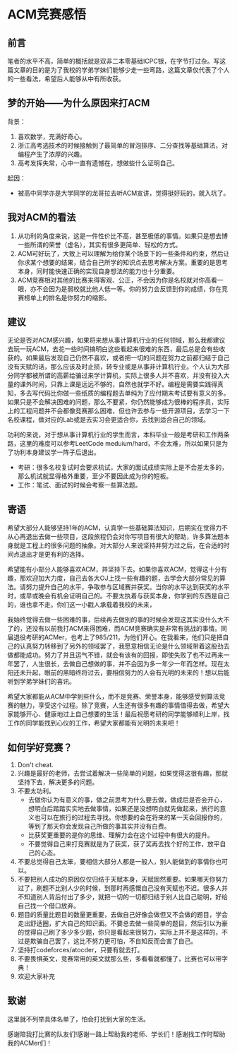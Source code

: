 # ACM竞赛感悟
## 前言
笔者的水平不高，简单的概括就是双非二本零基础ICPC银，在字节打过杂。写这篇文章的目的是为了我校的学弟学妹们能够少走一些弯路，这篇文章仅代表了个人的一些看法，希望后人能够从中有所收获。
## 梦的开始——为什么原因来打ACM
背景：
1. 喜欢数学，充满好奇心。
1. 浙江高考选技术的时候接触到了最简单的冒泡排序、二分查找等基础算法，对编程产生了浓厚的兴趣。
1. 高考发挥失常，心中一直有遗憾在，想做些什么证明自己。

起因：
- 被高中同学亦是大学同学的龙哥拉去听ACM宣讲，觉得挺好玩的，就入坑了。
## 我对ACM的看法
1. 从功利的角度来说，这是一件性价比不高，甚至极低的事情。如果只是想去博一些所谓的荣誉（虚名），其实有很多更简单、轻松的方式。
2. ACM可好玩了，大致上可以理解为给你某个场景下的一些条件和约束，然后让你求某个想要的结果，结合自己所学的知识点去思考解决方案。重要的是思考本身，同时能快速正确的实现自身想法的能力也十分重要。
3. ACM竞赛相对其他的比赛来得客观、公正，不会因为你是名校就对你高看一眼，亦不会因为是弱校就比他人低一等。你的努力会反馈到你的成绩，你在竞赛榜单上的排名是你努力的缩影。
## 建议
无论是否对ACM感兴趣，如果将来想从事计算机行业的任何领域，那么我都建议去玩一玩ACM，去花一些时间搞明白这些看起来很难的东西，最后总是会有些收获的。如果最后发现自己仍然不喜欢，或者把一切的问题在努力之前都归结于自己没有天赋的话，那么应该及时止损，转专业或是从事非计算机行业。个人认为大部分同学都被所谓的高薪给骗过来学计算机，实际上很多人并不喜欢，并没有投入大量的课外时间，只靠上课是远远不够的，自然也就学不好。编程是需要实践得真知，多去写代码比你做一些纸质的编程题去单纯为了应付期末考试要有意义的多。如果只是不会解决困难的问题，那么不要紧，你仍然能够成为很棒的程序员，实际上的工程问题并不会都像竞赛那么困难，但也许去参与一些开源项目，去学习一下名校课程，做对应的Lab或是去实习会更适合你，去找到适合自己的领域。

功利的来说，对于想从事计算机行业的学生而言，本科毕业一般是考研和工作两条路，这里的难度可以参考LeetCode meduium/hard，不会太难，所以如果只是为了功利本身建议学一阵子后退出。

- 考研：很多名校复试时会要求机试，大家的面试成绩实际上是不会差太多的，那么机试就显得格外重要，至少不要因此成为你的短板。
- 工作：笔试、面试的时候会考察一些算法题。
## 寄语
希望大部分人能够坚持1年的ACM，认真学一些基础算法知识，后期实在觉得力不从心再退出去做一些项目，这段旅程仍会对你写项目有很大的帮助，许多算法题本身就是工程上的很多问题的抽象。对大部分人来说坚持并努力过之后，在合适的时间点退出才是更有利的选择。

希望能有小部分人能够喜欢ACM，并坚持下去。如果你喜欢ACM，觉得这十分有趣，那欢迎加大力度，自己去各大OJ上找一些有趣的题，去学会大部分常见的算法。请努力提升自己的水平，争取参与区域赛并获奖。当你的水平达到获奖的水平时，或早或晚会有机会证明自己的。不要太执着与获奖本身，你学到的东西是自己的，谁也拿不走。你们这一小戳人承载着我校的未来，

我始终觉得去做一些困难的事，后续再去做别的事的时候会发现这其实没什么大不了的，还没有以前我打ACM来得困难，而ACM竞赛确实是非常有挑战的事情。同届退役考研的ACMer，也考上了985/211，为他们开心。在我看来，他们只是把自己的认真努力转移到了另外的领域罢了，我愿意相信无论是什么领域带着这股劲去做都能成功。努力了并且运气不错，就会有该有的回报，即使失败了也不过再来一年罢了，人生很长，去做自己想做的事，并不会因为多一年少一年而怎样。现在太阳还未升起，眼前的黑暗终将过去，要相信努力的人会有光明的未来的！想以后能听到学弟学妹们的喜讯。

希望大家都能从ACM中学到些什么，而不是竞赛、荣誉本身，能够感受到算法竞赛的魅力，享受这个过程。除了竞赛，人生还有很多有趣的事情值得去做，希望大家能够开心、健康地过上自己想要的生活！最后祝愿考研的同学能够顺利上岸，找工作的同学能找到心仪的工作，希望大家都能有光明的未来吧！
## 如何学好竞赛？
1. Don't cheat.
1. 兴趣是最好的老师，去尝试着解决一些简单的问题，如果觉得这很有趣，那就坚持下去，解决更多的问题。
1. 不要太功利。
   - 去做你认为有意义的事，做之前思考为什么要去做，做成后是否会开心，想明白后踏踏实实地去做事情，如果还是没想明白就先做起来，旅行的意义也可以在旅行的过程去寻找。你想要的会在将来的某一天会回报你的，等到了那天你会发现自己所做的事其实并没有白费。
   - 比获奖更重要的是你的思维、理解力会在这个过程中有很大的提升。
   - 不要觉得自己来打竞赛就是为了获奖，获了奖再去找个好的工作，放平自己的心态。
1. 不要总觉得自己太笨，要相信大部分人都是一般人，别人能做到的事情你也可以。
1. 不要把别人成功的原因仅仅归结于天赋本身，天赋固然重要。如果哪天你努力过了，刷题不比别人少的时候，到那时再感慨自己没有天赋也不迟。很多人并不知道别人背后付出了多少，就把一切的一切都归结于别人比自己聪明，好给自己找一个借口放弃。
1. 题目的质量比题目的数量更重要，去做自己好像会做但又不会做的题目，学会走出舒适圈，扩大自己的知识面。不要总去做一些简单的题目，然后引以为豪的觉得自己刷了多少多少题，你只是看起来很努力，实际上并不是这样的，不过是欺骗自己罢了，这比不努力更可怕，不自知反而会害了自己。
1. 坚持打codeforces/atocder，只要有就去打。
1. 不要畏惧英文，竞赛常用的英文就那么些，多看看就都懂了，比赛也可以带字典！
1. 欢迎大家补充
## 致谢
这里就不列举具体名单了，怕会打扰到大家的生活。

感谢陪我打比赛的队友们!感谢一路上帮助我的老师、学长们！感谢找工作时帮助我的ACMer们！
